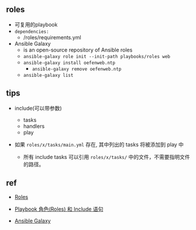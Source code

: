 
## roles

+ 可复用的playbook
+ `dependencies:`
    + <project-top-level-directory>/roles/requirements.yml
+ Ansible Galaxy 
    + is an open-source repository of Ansible roles
    + `ansible-galaxy role init --init-path playbooks/roles web`
    + `ansible-galaxy install oefenweb.ntp`
        + `ansible-galaxy remove oefenweb.ntp`
    + `ansible-galaxy list`

## tips
+ include(可以带参数)
    + tasks
    + handlers
    + play

+ 如果 `roles/x/tasks/main.yml` 存在, 其中列出的 tasks 将被添加到 play 中
    + 所有 include tasks 可以引用 `roles/x/tasks/` 中的文件，不需要指明文件的路径。

## ref
+ [Roles](https://docs.ansible.com/ansible/latest/user_guide/playbooks_reuse_roles.html)  
+ [Playbook 角色(Roles) 和 Include 语句](https://ansible-tran.readthedocs.io/en/latest/docs/playbooks_roles.html)

+ [Ansible Galaxy](https://galaxy.ansible.com/)

